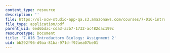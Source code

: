 ```yaml
---
content_type: resource
description: ''
file: https://ol-ocw-studio-app-qa.s3.amazonaws.com/courses/7-016-introductory-biology-fall-2018/bb292f96d9aa81ba971df92aea07be01_MIT7_016F18PS2.pdf
file_type: application/pdf
parent_uid: 6ed6bdac-cda3-a3b7-1732-ac482dac199c
resourcetype: Document
title: '7.016 Introductory Biology: Assignment 2'
uid: bb292f96-d9aa-81ba-971d-f92aea07be01
---
```

